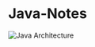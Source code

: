 # Java-Notes
![Java Architecture](https://github.com/user-attachments/assets/e737414a-37ae-4739-95d4-ca45d8dd97f9)
